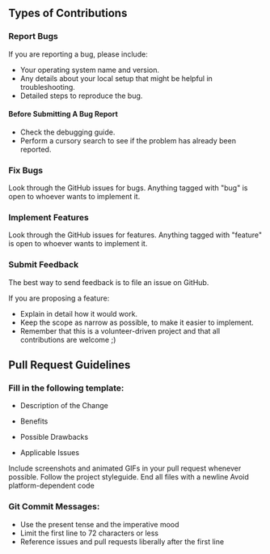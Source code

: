 ## Types of Contributions

### Report Bugs

If you are reporting a bug, please include:

-   Your operating system name and version.
-   Any details about your local setup that might be helpful in troubleshooting.
-   Detailed steps to reproduce the bug.

#### Before Submitting A Bug Report
- Check the debugging guide.
- Perform a cursory search to see if the problem has already been reported.

### Fix Bugs

Look through the GitHub issues for bugs. Anything tagged with "bug" is open to whoever wants to implement it.

### Implement Features

Look through the GitHub issues for features. Anything tagged with "feature" is open to whoever wants to implement it.

### Submit Feedback

The best way to send feedback is to file an issue on GitHub.

If you are proposing a feature:

-   Explain in detail how it would work.
-   Keep the scope as narrow as possible, to make it easier to implement.
-   Remember that this is a volunteer-driven project and that all contributions are welcome ;)

## Pull Request Guidelines

### Fill in the following template:

- Description of the Change

- Benefits

- Possible Drawbacks

- Applicable Issues

Include screenshots and animated GIFs in your pull request whenever possible.
Follow the project styleguide.
End all files with a newline
Avoid platform-dependent code

### Git Commit Messages:

- Use the present tense and the imperative mood
- Limit the first line to 72 characters or less
- Reference issues and pull requests liberally after the first line
